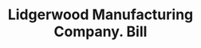 ---
doi: 10.7916/D8HQ5B1D
date_other: '1890'
date_other_textual: 1890-1899
form: printed ephemera
genre:
- Invoices
name:
- Lidgerwood Manufacturing Company
object_in_context_url: https://biggert.cul.columbia.edu/items/view/ave_biggert_01054
subject_hierarchical_geographic:
- New York, New York, United States
subject_name:
- Lidgerwood Manufacturing Company
title: Lidgerwood Manufacturing Company. Bill
sort_title: Lidgerwood Manufacturing Company. Bill
call_number: ave_biggert_01054
coordinates:
- 40.71277777777778,-74.00583333333333
pid: ave_biggert_01054
identifiers: ave_biggert_01054
permalink: /biggert/ave_biggert_01054/
layout: iiif-image-page
---